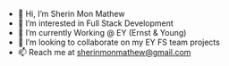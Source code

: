 - 👋 Hi, I’m Sherin Mon Mathew
- 👀 I’m interested in Full Stack Development
- 🌱 I’m currently Working @ EY (Ernst & Young)
- 💞️ I’m looking to collaborate on my EY FS team projects
- 📫 Reach me at sherinmonmathew@gmail.com
<!---
SherinEY/SherinEY is a ✨ special ✨ repository because its `README.md` (this file) appears on your GitHub profile.
You can click the Preview link to take a look at your changes.
--->
